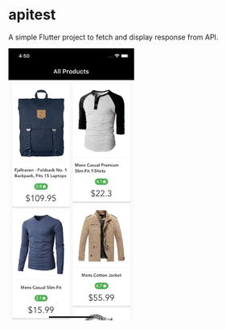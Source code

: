 # apitest

A simple Flutter project to fetch and display response from API.

<img src='screenshots/1.png' width=250/>

